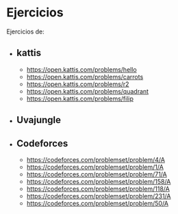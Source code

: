 # Ejercicios
Ejercicios de:
  - kattis
    -     
    - https://open.kattis.com/problems/hello
    - https://open.kattis.com/problems/carrots
    - https://open.kattis.com/problems/r2
    - https://open.kattis.com/problems/quadrant
    - https://open.kattis.com/problems/filip    
  - Uvajungle
    -     
  - Codeforces
    -
    - https://codeforces.com/problemset/problem/4/A
    - https://codeforces.com/problemset/problem/1/A
    - https://codeforces.com/problemset/problem/71/A
    - https://codeforces.com/problemset/problem/158/A
    - https://codeforces.com/problemset/problem/118/A
    - https://codeforces.com/problemset/problem/231/A
    - https://codeforces.com/problemset/problem/50/A
    

